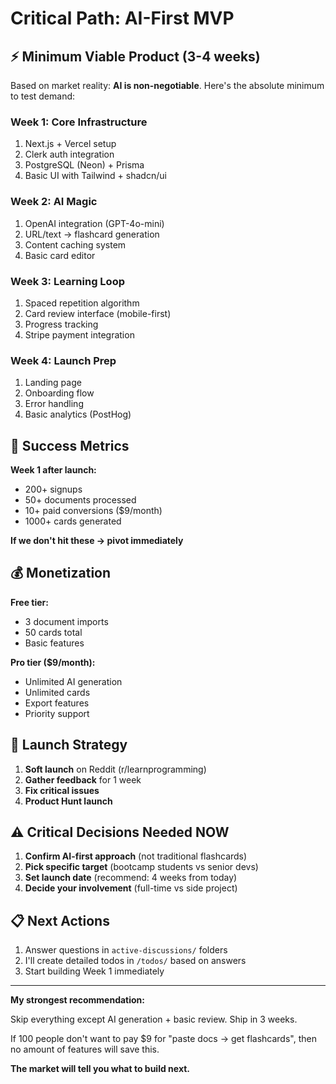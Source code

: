 # Critical Path: AI-First MVP

## ⚡ Minimum Viable Product (3-4 weeks)

Based on market reality: **AI is non-negotiable**. Here's the absolute minimum to test demand:

### Week 1: Core Infrastructure
1. Next.js + Vercel setup
2. Clerk auth integration  
3. PostgreSQL (Neon) + Prisma
4. Basic UI with Tailwind + shadcn/ui

### Week 2: AI Magic
1. OpenAI integration (GPT-4o-mini)
2. URL/text → flashcard generation
3. Content caching system
4. Basic card editor

### Week 3: Learning Loop
1. Spaced repetition algorithm
2. Card review interface (mobile-first)
3. Progress tracking
4. Stripe payment integration

### Week 4: Launch Prep
1. Landing page
2. Onboarding flow
3. Error handling
4. Basic analytics (PostHog)

## 🎯 Success Metrics

**Week 1 after launch:**
- 200+ signups
- 50+ documents processed
- 10+ paid conversions ($9/month)
- 1000+ cards generated

**If we don't hit these → pivot immediately**

## 💰 Monetization

**Free tier:**
- 3 document imports
- 50 cards total
- Basic features

**Pro tier ($9/month):**
- Unlimited AI generation
- Unlimited cards
- Export features
- Priority support

## 🚀 Launch Strategy

1. **Soft launch** on Reddit (r/learnprogramming)
2. **Gather feedback** for 1 week
3. **Fix critical issues**
4. **Product Hunt launch**

## ⚠️ Critical Decisions Needed NOW

1. **Confirm AI-first approach** (not traditional flashcards)
2. **Pick specific target** (bootcamp students vs senior devs)
3. **Set launch date** (recommend: 4 weeks from today)
4. **Decide your involvement** (full-time vs side project)

## 📋 Next Actions

1. Answer questions in `active-discussions/` folders
2. I'll create detailed todos in `/todos/` based on answers
3. Start building Week 1 immediately

---

**My strongest recommendation:**

Skip everything except AI generation + basic review. Ship in 3 weeks. 

If 100 people don't want to pay $9 for "paste docs → get flashcards", then no amount of features will save this.

**The market will tell you what to build next.**